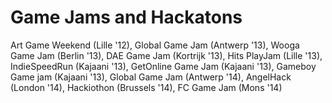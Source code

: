 # Game Jams and Hackatons

Art Game Weekend (Lille '12), Global Game Jam (Antwerp '13), Wooga Game Jam (Berlin '13), DAE Game Jam (Kortrijk '13), Hits PlayJam (Lille '13), IndieSpeedRun (Kajaani '13), GetOnline Game Jam (Kajaani '13), Gameboy Game jam (Kajaani '13), Global Game Jam (Antwerp '14), AngelHack (London '14), Hackiothon (Brussels '14), FC Game Jam (Mons '14)